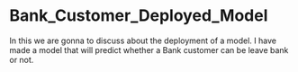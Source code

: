 # Bank_Customer_Deployed_Model
In this we are gonna to discuss about the deployment of a model. I have made a model that will predict whether a Bank customer can be leave bank or not.
